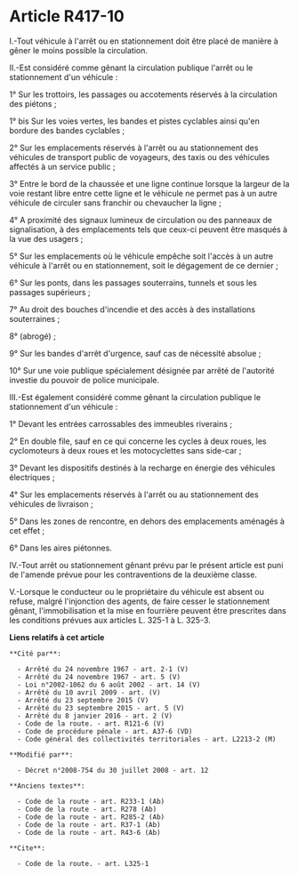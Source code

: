 # Article R417-10

I.-Tout véhicule à l'arrêt ou en stationnement doit être placé de manière à gêner le moins possible la circulation. 

II.-Est considéré comme gênant la circulation publique l'arrêt ou le stationnement d'un véhicule : 

1° Sur les trottoirs, les passages ou accotements réservés à la circulation des piétons ; 

1° bis Sur les voies vertes, les bandes et pistes cyclables ainsi qu'en bordure des bandes cyclables ; 

2° Sur les emplacements réservés à l'arrêt ou au stationnement des véhicules de transport public de voyageurs, des taxis ou
des véhicules affectés à un service public ; 

3° Entre le bord de la chaussée et une ligne continue lorsque la largeur de la voie restant libre entre cette ligne et le
véhicule ne permet pas à un autre véhicule de circuler sans franchir ou chevaucher la ligne ; 

4° A proximité des signaux lumineux de circulation ou des panneaux de signalisation, à des emplacements tels que ceux-ci
peuvent être masqués à la vue des usagers ; 

5° Sur les emplacements où le véhicule empêche soit l'accès à un autre véhicule à l'arrêt ou en stationnement, soit le
dégagement de ce dernier ; 

6° Sur les ponts, dans les passages souterrains, tunnels et sous les passages supérieurs ; 

7° Au droit des bouches d'incendie et des accès à des installations souterraines ; 

8° (abrogé) ; 

9° Sur les bandes d'arrêt d'urgence, sauf cas de nécessité absolue ; 

10° Sur une voie publique spécialement désignée par arrêté de l'autorité investie du pouvoir de police municipale. 

III.-Est également considéré comme gênant la circulation publique le stationnement d'un véhicule : 

1° Devant les entrées carrossables des immeubles riverains ; 

2° En double file, sauf en ce qui concerne les cycles à deux roues, les cyclomoteurs à deux roues et les motocyclettes sans
side-car ; 

3° Devant les dispositifs destinés à la recharge en énergie des véhicules électriques ; 

4° Sur les emplacements réservés à l'arrêt ou au stationnement des véhicules de livraison ; 

5° Dans les zones de rencontre, en dehors des emplacements aménagés à cet effet ; 

6° Dans les aires piétonnes. 

IV.-Tout arrêt ou stationnement gênant prévu par le présent article est puni de l'amende prévue pour les contraventions de la
deuxième classe.

V.-Lorsque le conducteur ou le propriétaire du véhicule est absent ou refuse, malgré l'injonction des agents, de faire cesser
le stationnement gênant, l'immobilisation et la mise en fourrière peuvent être prescrites dans les conditions prévues aux
articles L. 325-1 à L. 325-3.

**Liens relatifs à cet article**

	**Cité par**:

	  - Arrêté du 24 novembre 1967 - art. 2-1 (V)
	  - Arrêté du 24 novembre 1967 - art. 5 (V)
	  - Loi n°2002-1062 du 6 août 2002 - art. 14 (V)
	  - Arrêté du 10 avril 2009 - art. (V)
	  - Arrêté du 23 septembre 2015 (V)
	  - Arrêté du 23 septembre 2015 - art. 5 (V)
	  - Arrêté du 8 janvier 2016 - art. 2 (V)
	  - Code de la route. - art. R121-6 (V)
	  - Code de procédure pénale - art. A37-6 (VD)
	  - Code général des collectivités territoriales - art. L2213-2 (M)

	**Modifié par**:

	  - Décret n°2008-754 du 30 juillet 2008 - art. 12

	**Anciens textes**:

	  - Code de la route - art. R233-1 (Ab)
	  - Code de la route - art. R278 (Ab)
	  - Code de la route - art. R285-2 (Ab)
	  - Code de la route - art. R37-1 (Ab)
	  - Code de la route - art. R43-6 (Ab)

	**Cite**:

	  - Code de la route. - art. L325-1
